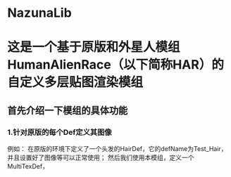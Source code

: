 # NazunaLib
# 这是一个基于原版和外星人模组HumanAlienRace（以下简称HAR）的自定义多层贴图渲染模组

## 首先介绍一下模组的具体功能
### 1.针对原版的每个Def定义其图像
例如：
  在原版的环境下定义了一个头发的HairDef，它的defName为Test_Hair，并且设置好了图像等可以正常使用；
  然后我们使用本模组，定义一个MultiTexDef，
